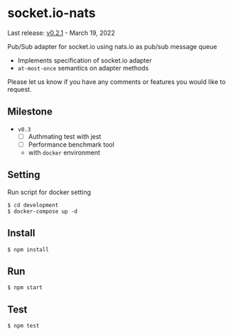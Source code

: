 # socket.io-nats

Last release: [v0.2.1](https://www.npmjs.com/package/socket.io-nats-adapter) - March 19, 2022

Pub/Sub adapter for socket.io using nats.io as pub/sub message queue

- Implements specification of socket.io adapter
- `at-most-once` semantics on adapter methods

Please let us know if you have any comments or features you would like to request.

## Milestone

- `v0.3`
    - [ ] Authmating test with jest
    - [ ] Performance benchmark tool
    - with `docker` environment

## Setting

Run script for docker setting

```shell
$ cd development
$ docker-compose up -d
```

## Install
```shell
$ npm install
```

## Run
```shell
$ npm start
```

## Test
```shell
$ npm test
```
